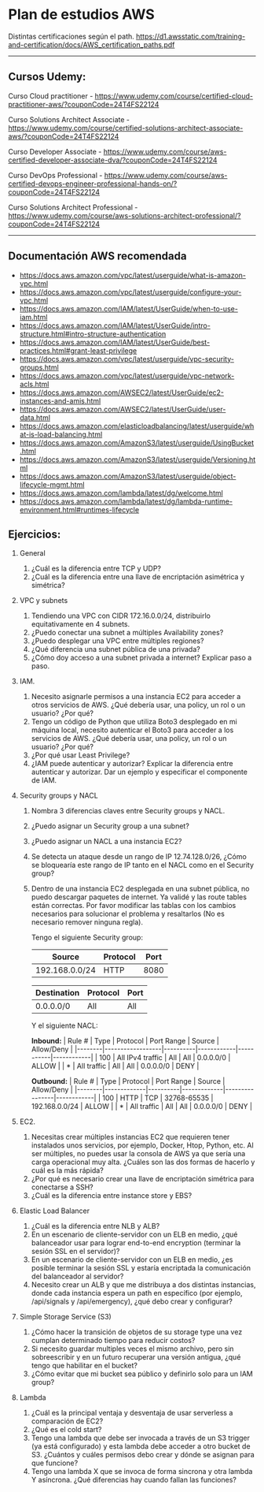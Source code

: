 # Plan de estudios AWS

Distintas certificaciones según el path. https://d1.awsstatic.com/training-and-certification/docs/AWS_certification_paths.pdf

***
## Cursos Udemy:

Curso Cloud practitioner - https://www.udemy.com/course/certified-cloud-practitioner-aws/?couponCode=24T4FS22124

Curso Solutions Architect Associate - https://www.udemy.com/course/certified-solutions-architect-associate-aws/?couponCode=24T4FS22124

Curso Developer Associate - https://www.udemy.com/course/aws-certified-developer-associate-dva/?couponCode=24T4FS22124

Curso DevOps Professional - https://www.udemy.com/course/aws-certified-devops-engineer-professional-hands-on/?couponCode=24T4FS22124

Curso Solutions Architect Professional - https://www.udemy.com/course/aws-solutions-architect-professional/?couponCode=24T4FS22124

***
## Documentación AWS recomendada

- https://docs.aws.amazon.com/vpc/latest/userguide/what-is-amazon-vpc.html
- https://docs.aws.amazon.com/vpc/latest/userguide/configure-your-vpc.html
- https://docs.aws.amazon.com/IAM/latest/UserGuide/when-to-use-iam.html
- https://docs.aws.amazon.com/IAM/latest/UserGuide/intro-structure.html#intro-structure-authentication
- https://docs.aws.amazon.com/IAM/latest/UserGuide/best-practices.html#grant-least-privilege
- https://docs.aws.amazon.com/vpc/latest/userguide/vpc-security-groups.html
- https://docs.aws.amazon.com/vpc/latest/userguide/vpc-network-acls.html
- https://docs.aws.amazon.com/AWSEC2/latest/UserGuide/ec2-instances-and-amis.html
- https://docs.aws.amazon.com/AWSEC2/latest/UserGuide/user-data.html
- https://docs.aws.amazon.com/elasticloadbalancing/latest/userguide/what-is-load-balancing.html
- https://docs.aws.amazon.com/AmazonS3/latest/userguide/UsingBucket.html
- https://docs.aws.amazon.com/AmazonS3/latest/userguide/Versioning.html
- https://docs.aws.amazon.com/AmazonS3/latest/userguide/object-lifecycle-mgmt.html
- https://docs.aws.amazon.com/lambda/latest/dg/welcome.html
- https://docs.aws.amazon.com/lambda/latest/dg/lambda-runtime-environment.html#runtimes-lifecycle
  

## Ejercicios:
1. General
   1. ¿Cuál es la diferencia entre TCP y UDP?
   2. ¿Cuál es la diferencia entre una llave de encriptación asimétrica y simétrica?
2. VPC y subnets
   1. Tendiendo una VPC con CIDR 172.16.0.0/24, distribuirlo equitativamente en 4 subnets.
   2. ¿Puedo conectar una subnet a múltiples Availability zones?
   3. ¿Puedo desplegar una VPC entre múltiples regiones?
   4. ¿Qué diferencia una subnet pública de una privada?
   5. ¿Cómo doy acceso a una subnet privada a internet? Explicar paso a paso.
3. IAM. 
    1. Necesito asignarle permisos a una instancia EC2 para acceder a otros servicios de AWS. ¿Qué debería usar, una policy, un rol o un usuario? ¿Por qué?
    2. Tengo un código de Python que utiliza Boto3 desplegado en mi máquina local, necesito autenticar el Boto3 para acceder a los servicios de AWS. ¿Qué debería usar, una policy, un rol o un usuario? ¿Por qué?
    3.  ¿Por qué usar Least Privilege? 
    4.  ¿IAM puede autenticar y autorizar? Explicar la diferencia entre autenticar y autorizar. Dar un ejemplo y especificar el componente de IAM.
4. Security groups y NACL
    1. Nombra 3 diferencias claves entre Security groups y NACL. 
    2. ¿Puedo asignar un Security group a una subnet?
    3. ¿Puedo asignar un NACL a una instancia EC2?
    4. Se detecta un ataque desde un rango de IP 12.74.128.0/26, ¿Cómo se bloquearía este rango de IP tanto en el NACL como en el Security group?
    5.  Dentro de una instancia EC2 desplegada en una subnet pública, no puedo descargar paquetes de internet. Ya validé y las route tables están correctas. Por favor modificar las tablas con los cambios necesarios para solucionar el problema y resaltarlos (No es necesario remover ninguna regla). 
         
        Tengo el siguiente Security group:
   
        | Source         | Protocol | Port |
        |----------------|----------|------|
        | 192.168.0.0/24 | HTTP     | 8080 |

        | Destination | Protocol | Port |
        |-------------|----------|------|
        | 0.0.0.0/0   | All      | All  |
        
        Y el siguiente NACL:

        **Inbound:**
        | Rule # | Type             | Protocol | Port Range | Source    | Allow/Deny |
        |--------|------------------|----------|------------|-----------|------------|
        | 100    | All IPv4 traffic | All      | All        | 0.0.0.0/0 | ALLOW      |
        | *      | All traffic      | All      | All        | 0.0.0.0/0 | DENY       |

        **Outbound:**
        | Rule # | Type        | Protocol | Port Range  | Source         | Allow/Deny |
        |--------|-------------|----------|-------------|----------------|------------|
        | 100    | HTTP        | TCP      | 32768-65535 | 192.168.0.0/24 | ALLOW      |
        | *      | All traffic | All      | All         | 0.0.0.0/0      | DENY       |

5. EC2.
   1. Necesitas crear múltiples instancias EC2 que requieren tener instalados unos servicios, por ejemplo, Docker, Htop, Python, etc. Al ser múltiples, no puedes usar la consola de AWS ya que sería una carga operacional muy alta. ¿Cuáles son las dos formas de hacerlo y cuál es la más rápida?
   2. ¿Por qué es necesario crear una llave de encriptación simétrica para conectarse a SSH?
   3. ¿Cuál es la diferencia entre instance store y EBS? 
6. Elastic Load Balancer
   1. ¿Cuál es la diferencia entre NLB y ALB?
   2. En un escenario de cliente-servidor con un ELB en medio, ¿qué balanceador usar para lograr end-to-end encryption (terminar la sesión SSL en el servidor)? 
   3. En un escenario de cliente-servidor con un ELB en medio, ¿es posible terminar la sesión SSL y estaría encriptada la comunicación del balanceador al servidor?
   4. Necesito crear un ALB y que me distribuya a dos distintas instancias, donde cada instancia espera un path en específico (por ejemplo, /api/signals y /api/emergency), ¿qué debo crear y configurar?
7. Simple Storage Service (S3)
   1. ¿Cómo hacer la transición de objetos de su storage type una vez cumplan determinado tiempo para reducir costos?
   2. Si necesito guardar multiples veces el mismo archivo, pero sin sobreescribir y en un futuro recuperar una versión antigua, ¿qué tengo que habilitar en el bucket?
   3. ¿Cómo evitar que mi bucket sea público y definirlo solo para un IAM group?
8. Lambda
   1. ¿Cuál es la principal ventaja y desventaja de usar serverless a comparación de EC2?
   2. ¿Qué es el cold start?
   3. Tengo una lambda que debe ser invocada a través de un S3 trigger (ya está configurado) y esta lambda debe acceder a otro bucket de S3. ¿Cuántos y cuáles permisos debo crear y dónde se asignan para que funcione?  
   4. Tengo una lambda X que se invoca de forma sincrona y otra lambda Y asíncrona. ¿Qué diferencias hay cuando fallan las funciones?                      

